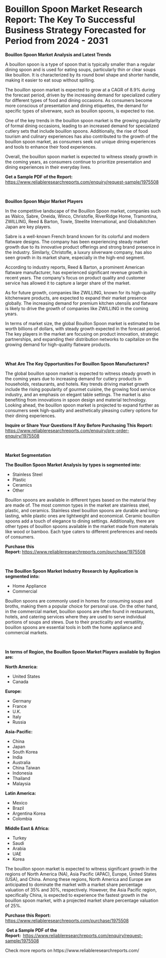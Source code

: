 <p><h1>Bouillon Spoon Market Research Report: The Key To Successful Business Strategy Forecasted for Period from 2024 - 2031</h1></p><p><strong>Bouillon Spoon Market Analysis and Latest Trends</strong></p>
<p><p>A bouillon spoon is a type of spoon that is typically smaller than a regular dining spoon and is used for eating soups, particularly thin or clear soups like bouillon. It is characterized by its round bowl shape and shorter handle, making it easier to eat soup without spilling.</p><p>The bouillon spoon market is expected to grow at a CAGR of 8.9% during the forecast period, driven by the increasing demand for specialized cutlery for different types of food and dining occasions. As consumers become more conscious of presentation and dining etiquettes, the demand for specific types of silverware, such as bouillon spoons, is expected to rise.</p><p>One of the key trends in the bouillon spoon market is the growing popularity of formal dining occasions, leading to an increased demand for specialized cutlery sets that include bouillon spoons. Additionally, the rise of food tourism and culinary experiences has also contributed to the growth of the bouillon spoon market, as consumers seek out unique dining experiences and tools to enhance their food experiences.</p><p>Overall, the bouillon spoon market is expected to witness steady growth in the coming years, as consumers continue to prioritize presentation and dining experiences in their everyday lives.</p></p>
<p><strong>Get a Sample PDF of the Report:&nbsp;</strong> <a href="https://www.reliableresearchreports.com/enquiry/request-sample/1975508">https://www.reliableresearchreports.com/enquiry/request-sample/1975508</a></p>
<p>&nbsp;</p>
<p><strong>Bouillon Spoon Major Market Players</strong></p>
<p><p>In the competitive landscape of the Bouillon Spoon market, companies such as Walco, Sabre, Oneida, Winco, Christofle, RiverRidge Home, Tramontina, ZWILLING, Reed & Barton, Towle, Steelite International, and Globalkitchen Japan are key players. </p><p>Sabre is a well-known French brand known for its colorful and modern flatware designs. The company has been experiencing steady market growth due to its innovative product offerings and strong brand presence in the industry. Similarly, Christofle, a luxury silverware company, has also seen growth in its market share, especially in the high-end segment.</p><p>According to industry reports, Reed & Barton, a prominent American flatware manufacturer, has experienced significant revenue growth in recent years. The company's focus on product quality and customer service has allowed it to capture a larger share of the market. </p><p>As for future growth, companies like ZWILLING, known for its high-quality kitchenware products, are expected to expand their market presence globally. The increasing demand for premium kitchen utensils and flatware is likely to drive the growth of companies like ZWILLING in the coming years.</p><p>In terms of market size, the global Bouillon Spoon market is estimated to be worth billions of dollars, with steady growth expected in the forecast period. The key players in the market are focusing on product innovation, strategic partnerships, and expanding their distribution networks to capitalize on the growing demand for high-quality flatware products.</p></p>
<p>&nbsp;</p>
<p><strong>What Are The Key Opportunities For Bouillon Spoon Manufacturers?</strong></p>
<p><p>The global bouillon spoon market is expected to witness steady growth in the coming years due to increasing demand for cutlery products in households, restaurants, and hotels. Key trends driving market growth include the rising popularity of gourmet cuisine, the growing food service industry, and an emphasis on elegant table settings. The market is also benefiting from innovations in spoon design and material technology. Looking ahead, the bouillon spoon market is projected to expand further as consumers seek high-quality and aesthetically pleasing cutlery options for their dining experiences.</p></p>
<p><strong>Inquire or Share Your Questions If Any Before Purchasing This Report:</strong> <a href="https://www.reliableresearchreports.com/enquiry/pre-order-enquiry/1975508">https://www.reliableresearchreports.com/enquiry/pre-order-enquiry/1975508</a></p>
<p>&nbsp;</p>
<p><strong>Market Segmentation</strong></p>
<p><strong>The Bouillon Spoon Market Analysis by types is segmented into:</strong></p>
<p><ul><li>Stainless Steel</li><li>Plastic</li><li>Ceramics</li><li>Other</li></ul></p>
<p><p>Bouillon spoons are available in different types based on the material they are made of. The most common types in the market are stainless steel, plastic, and ceramics. Stainless steel bouillon spoons are durable and long-lasting, while plastic ones are lightweight and economical. Ceramic bouillon spoons add a touch of elegance to dining settings. Additionally, there are other types of bouillon spoons available in the market made from materials like wood or bamboo. Each type caters to different preferences and needs of consumers.</p></p>
<p><strong>Purchase this Report:&nbsp;</strong><a href="https://www.reliableresearchreports.com/purchase/1975508">https://www.reliableresearchreports.com/purchase/1975508</a></p>
<p>&nbsp;</p>
<p><strong>The Bouillon Spoon Market Industry Research by Application is segmented into:</strong></p>
<p><ul><li>Home Appliance</li><li>Commercial</li></ul></p>
<p><p>Bouillon spoons are commonly used in homes for consuming soups and broths, making them a popular choice for personal use. On the other hand, in the commercial market, bouillon spoons are often found in restaurants, hotels, and catering services where they are used to serve individual portions of soups and stews. Due to their practicality and versatility, bouillon spoons are essential tools in both the home appliance and commercial markets.</p></p>
<p>&nbsp;</p>
<p><strong>In terms of Region, the Bouillon Spoon Market Players available by Region are:</strong></p>
<p>
    <p> <strong> North America: </strong>
        <ul>
            <li>United States</li>
            <li>Canada</li>
        </ul>
        </p> 
    <p> <strong> Europe: </strong>
        <ul>
            <li>Germany</li>
            <li>France</li>
            <li>U.K.</li>
            <li>Italy</li>
            <li>Russia</li>
        </ul>
        </p> 
    <p> <strong> Asia-Pacific: </strong>
        <ul>
            <li>China</li>
            <li>Japan</li>
            <li>South Korea</li>
            <li>India</li>
            <li>Australia</li>
            <li>China Taiwan</li>
            <li>Indonesia</li>
            <li>Thailand</li>
            <li>Malaysia</li>
        </ul>
        </p> 
    <p> <strong> Latin America: </strong>
        <ul>
            <li>Mexico</li>
            <li>Brazil</li>
            <li>Argentina Korea</li>
            <li>Colombia</li>
        </ul>
        </p> 
    <p> <strong> Middle East & Africa: </strong>
        <ul>
            <li>Turkey</li>
            <li>Saudi</li>
            <li>Arabia</li>
            <li>UAE</li>
            <li>Korea</li>
        </ul>
    </p>
    </p>
<p><p>The bouillon spoon market is expected to witness significant growth in the regions of North America (NA), Asia Pacific (APAC), Europe, United States (USA), and China. Among these regions, North America and Europe are anticipated to dominate the market with a market share percentage valuation of 35% and 30%, respectively. However, the Asia Pacific region, specifically China, is expected to experience the fastest growth in the bouillon spoon market, with a projected market share percentage valuation of 25%.</p></p>
<p><strong>Purchase this Report: </strong><a href="https://www.reliableresearchreports.com/purchase/1975508">https://www.reliableresearchreports.com/purchase/1975508</a></p>
<p>&nbsp;<strong>Get a Sample PDF of the Report:&nbsp;&nbsp;</strong><a href="https://www.reliableresearchreports.com/enquiry/request-sample/1975508">https://www.reliableresearchreports.com/enquiry/request-sample/1975508</a></p>
<p><strong></strong></p>
<p>Check more reports on https://www.reliableresearchreports.com/</p>